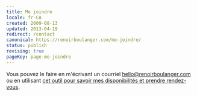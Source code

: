 ```yaml
---
title: Me joindre
locale: fr-CA
created: 2009-08-13
updated: 2013-04-19
redirect: /contact
canonical: https://renoirboulanger.com/me-joindre/
status: publish
revising: true
pageKey: page-me-joindre
---
```


<p>Vous pouvez le faire en m'écrivant un courriel <a href="&#109;&#97;&#x69;l&#116;&#x6f;&#x3a;&#104;&#101;&#x6c;&#x6c;&#111;&#64;&#x72;e&#110;&#x6f;&#x69;&#114;&#98;&#x6f;&#x75;&#108;&#97;&#x6e;g&#101;&#x72;&#x2e;&#99;&#111;&#x6d;">&#104;&#101;&#x6c;&#x6c;&#111;&#64;&#x72;e&#110;&#x6f;&#x69;&#114;&#98;&#x6f;&#x75;&#108;&#97;&#x6e;g&#101;&#x72;&#x2e;&#99;&#111;&#x6d;</a> ou en utilisant <a href="http://www.doodle.com/renoirb">cet outil pour savoir mes disponibilités et prendre rendez-vous</a>.</p>
